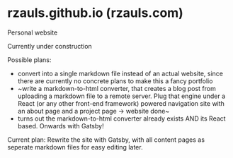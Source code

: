 # rzauls.github.io (rzauls.com)
Personal website

Currently under construction

Possible plans:
 * convert into a single markdown file instead of an actual website, since there are currently no concrete plans to make this a fancy portfolio
 * ~write a markdown-to-html converter, that creates a blog post from uploading a markdown file to a remote server. Plug that engine under a React (or any other front-end framework) powered navigation site with an about page and a project page -> website done~
 * turns out the markdown-to-html converter already exists AND its React based. Onwards with Gatsby!
 
 Current plan:
  Rewrite the site with Gatsby, with all content pages as seperate markdown files for easy editing later.